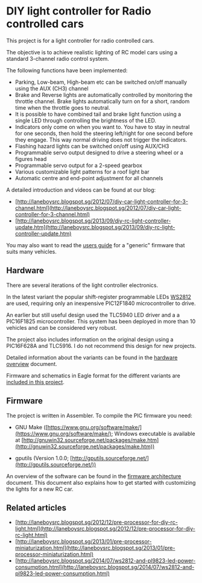 # DIY light controller for Radio controlled cars

This project is for a light controller for radio controlled cars.

The objective is to achieve realistic lighting of RC model cars using a 
standard 3-channel radio control system. 

The following functions have been implemented:

- Parking, Low-beam, High-beam etc can be switched on/off 
  manually using the AUX (CH3) channel
- Brake and Reverse lights are automatically controlled by monitoring the 
  throttle channel. Brake lights automatically turn on for a short, random 
  time when the throttle goes to neutral.
- It is possible to have combined tail and brake light function using 
  a single LED through controlling the brightness of the LED.
- Indicators only come on when you want to. You have to stay in neutral for 
  one seconds, then hold the steering left/right for one second before 
  they engage. This way normal driving does not trigger the indicators.
- Flashing hazard lights can be switched on/off using AUX/CH3
- Programmable servo output designed to drive a steering wheel or a 
  figures head
- Programmable servo output for a 2-speed gearbox
- Various customizable light patterns for a roof light bar
- Automatic centre and end-point adjustment for all channels


A detailed introduction and videos can be found at our blog:

- [http://laneboysrc.blogspot.sg/2012/07/diy-car-light-controller-for-3-channel.html](http://laneboysrc.blogspot.sg/2012/07/diy-car-light-controller-for-3-channel.html)
- [http://laneboysrc.blogspot.sg/2013/09/diy-rc-light-controller-update.htm](http://laneboysrc.blogspot.sg/2013/09/diy-rc-light-controller-update.htm)

You may also want to read the [users guide](doc/light-controller-instructions.pdf) 
for a "generic" firmware that suits many vehicles.


## Hardware

There are several iterations of the light controller electronics.

In the latest variant the popular shift-register programmable LEDs 
[WS2812](https://www.adafruit.com/products/1655) are used, requiring only
an inexpensive PIC12F1840 microcontroller to drive. 

An earlier but still useful design used the TLC5940 LED driver and a 
a PIC16F1825 microcontroller. This system has been deployed in more than
10 vehicles and can be considered very robust.

The project also includes information on the original design using a PIC16F628A 
and TLC5916. I do not recommend this design for new projects.

Detailed information about the variants can be found in the 
[hardware overview](doc/hardware-overview.md) document.

Firmware and schematics in Eagle format for the different variants are [included
in this project](electronics/).


## Firmware

The project is written in Assembler.
To compile the PIC firmware you need:

- GNU Make ([https://www.gnu.org/software/make/](https://www.gnu.org/software/make/); 
  Windows executable is available at [http://gnuwin32.sourceforge.net/packages/make.htm](http://gnuwin32.sourceforge.net/packages/make.htm))
    
- gputils (Version 1.0.0; [http://gputils.sourceforge.net/](http://gputils.sourceforge.net/))
    
An overview of the software can be found in the 
[firmware architecture](doc/firmware-architecture.md) document. This document
also explains how to get started with customizing the lights for a new RC car.


## Related articles

- [http://laneboysrc.blogspot.sg/2012/12/pre-processor-for-diy-rc-light.html](http://laneboysrc.blogspot.sg/2012/12/pre-processor-for-diy-rc-light.html)
- [http://laneboysrc.blogspot.sg/2013/01/pre-processor-miniaturization.html](http://laneboysrc.blogspot.sg/2013/01/pre-processor-miniaturization.html)
- [http://laneboysrc.blogspot.sg/2014/07/ws2812-and-pl9823-led-power-consumption.html](http://laneboysrc.blogspot.sg/2014/07/ws2812-and-pl9823-led-power-consumption.html)

